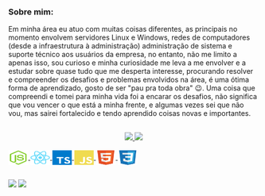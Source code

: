 ### Sobre mim:

Em minha área eu atuo com muitas coisas diferentes, as principais no momento envolvem servidores Linux e Windows, redes de computadores (desde a infraestrutura à administração) administração de sistema e suporte técnico aos usuários da empresa, no entanto, não me limito a apenas isso, sou curioso e minha curiosidade me leva a me envolver e a estudar sobre quase tudo que me desperta interesse, procurando resolver e compreender os desafios e problemas envolvidos na área, é uma ótima forma de aprendizado, gosto de ser "pau pra toda obra" 😉. Uma coisa que compreendi e tomei para minha vida foi a encarar os desafios, não significa que vou vencer o que está a minha frente, e algumas vezes sei que não vou, mas sairei fortalecido e tendo aprendido coisas novas e importantes.

##

<div align="center">
  <a href="https://github.com/william-frdo">
  <img height="180em" src="https://github-readme-stats.vercel.app/api?username=william-frdo&show_icons=true&theme=github_dark_dimmed&include_all_commits=true&count_private=true"/>
  <img height="180em" src="https://github-readme-stats.vercel.app/api/top-langs/?username=william-frdo&layout=compact&langs_count=7&theme=github_dark_dimmed"/>
</div>
<div style="display: inline_block"><br>
  <img align="center" alt="Will-Nodejs" height="30" width="40" src="https://raw.githubusercontent.com/devicons/devicon/master/icons/nodejs/nodejs-original.svg">
  <img align="center" alt="Will-React" height="30" width="40" src="https://raw.githubusercontent.com/devicons/devicon/master/icons/react/react-original.svg">
  <img align="center" alt="Will-Typescript" height="30" width="40" src="https://raw.githubusercontent.com/devicons/devicon/master/icons/typescript/typescript-original.svg">
  <img align="center" alt="Will-Js" height="30" width="40" src="https://raw.githubusercontent.com/devicons/devicon/master/icons/javascript/javascript-plain.svg"> 
  <img align="center" alt="Will-HTML" height="30" width="40" src="https://raw.githubusercontent.com/devicons/devicon/master/icons/html5/html5-original.svg">
  <img align="center" alt="Will-CSS" height="30" width="40" src="https://raw.githubusercontent.com/devicons/devicon/master/icons/css3/css3-original.svg">
</div>
  
  ##
 
<div> 
  <a href = "mailto:william.frdo@gmail.com"><img src="https://img.shields.io/badge/-Gmail-%23333?style=for-the-badge&logo=gmail&logoColor=white" target="_blank"></a>
  <a href="https://www.linkedin.com/in/william-florido/" target="_blank"><img src="https://img.shields.io/badge/-LinkedIn-%230077B5?style=for-the-badge&logo=linkedin&logoColor=white" target="_blank"></a>
